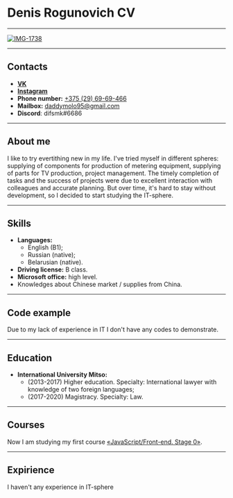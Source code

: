 # Denis Rogunovich CV
***
<a href="https://ibb.co/bQJxmCF"><img src="https://i.ibb.co/bQJxmCF/IMG-1738.jpg" alt="IMG-1738" border="0"></a>

***

## Contacts
* **[VK](https://vk.com/difsmk)**
* **[Instagram](https://www.instagram.com/difsmk/)**
* **Phone number:** [+375 (29) 69-69-466](tel:+375296969466)
* **Mailbox:** [daddymolo95@gmail.com](mailto:daddymolo95@gmail.com)
* **Discord**: difsmk#6686

***

## About me
I like to try evertithing new in my life. I've tried myself in different spheres: supplying of components for production of metering equipment, supplying of parts for TV production, project management.
The timely completion of tasks and the success of projects were due to excellent interaction with colleagues and accurate planning.
But over time, it's hard to stay without development, so I decided to start studying the IT-sphere.

***

## Skills
* **Languages:**
    * English (B1);
    * Russian (native);
    * Belarusian (native).
* **Driving license:** B class.
* **Microsoft office:** high level.
* Knowledges about Chinese market / supplies from China.

***

## Code example
Due to my lack of experience in IT I don't have any codes to demonstrate.

***


## Education
* **International University Mitso:**
    * (2013-2017) Higher education. Specialty: International lawyer with knowledge of two foreign languages;
    * (2017-2020) Magistracy. Specialty: Law.

***


## Courses
Now I am studying my first course [«JavaScript/Front-end. Stage 0»](https://rs.school/js-stage0/).

***


## Expirience
I haven't any experience in IT-sphere




